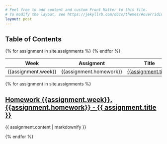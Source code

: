 ```yaml
---
# Feel free to add content and custom Front Matter to this file.
# To modify the layout, see https://jekyllrb.com/docs/themes/#overriding-theme-defaults
layout: post
---
```

<main class="page-content" aria-label="Content">
<h2>Table of Contents</h2>
<table>
<thead>
<tr>
<th>Week</th>
<th>Assigment</th>
<th>Title</th>
</tr>
</thead>
<tbody>
{% for assignment in site.assignments %}
<tr>
<td>{{assignment.week}}</td>
<td>{{assignment.homework}}</td>
<td><a href="{{assignment.url}}">{{assignment.title}}</a></td>
</tr>
{% endfor %}
</tbody>
</table>
<div class="wrapper">
{% for assignment in site.assignments %}
  <article class="post h-entry">
  <h2><a href="{{ assignment.url }}"> Homework {{assignment.week}}.{{assignment.homework}} - {{ assignment.title }}</a></h2>
  <p>{{ assignment.content | markdownify }}</p>
  </article>
{% endfor %}
</div>
</main>

<link rel="stylesheet" href="/assets/main.css">
<script src="https://cdn.mathjax.org/mathjax/latest/MathJax.js?config=TeX-AMS-MML_HTMLorMML" type="text/javascript"></script>
